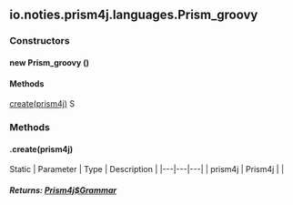 

io.noties.prism4j.languages.Prism\_groovy
-----------------------------------------

#### 

### Constructors

#### new Prism\_groovy ()




#### Methods

[create(prism4j)](#create-Prism4j-)
S



### Methods

#### .create(prism4j)

Static
| Parameter | Type | Description |
|---|---|---|
| prism4j | Prism4j |  |

##### Returns: [Prism4j$Grammar](1.9.2/)




